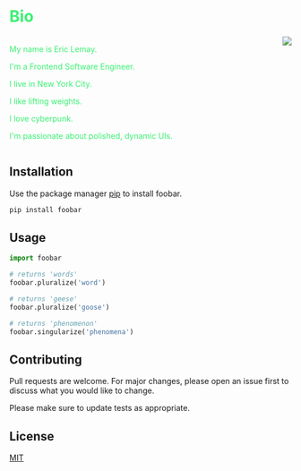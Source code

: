 <h1 style="color: #39f172;">Bio</h1>

<div style="display: flex; justify-content: space-between;" >
  <div>
  <p style="color: #39f172;">My name is Eric Lemay.</p>
  <p style="color: #39f172;">I'm a Frontend Software Engineer.</p>
  <p style="color: #39f172;">I live in New York City.</p>
  <p style="color: #39f172;">I like lifting weights.</p>
  <p style="color: #39f172;">I love cyberpunk.</p>
  <p style="color: #39f172;">I'm passionate about polished, dynamic UIs.</p>
  </div>
  <div>
  <img src="https://media.giphy.com/media/YaAxfArI11F2XOIczx/giphy.gif"  />
  </div>  
</div>

## Installation

Use the package manager [pip](https://pip.pypa.io/en/stable/) to install foobar.

```bash
pip install foobar
```

## Usage

```python
import foobar

# returns 'words'
foobar.pluralize('word')

# returns 'geese'
foobar.pluralize('goose')

# returns 'phenomenon'
foobar.singularize('phenomena')
```

## Contributing

Pull requests are welcome. For major changes, please open an issue first to discuss what you would like to change.

Please make sure to update tests as appropriate.

## License

[MIT](https://choosealicense.com/licenses/mit/)
